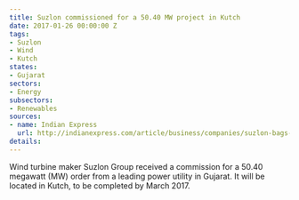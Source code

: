```yaml
---
title: Suzlon commissioned for a 50.40 MW project in Kutch
date: 2017-01-26 00:00:00 Z
tags:
- Suzlon
- Wind
- Kutch
states:
- Gujarat
sectors:
- Energy
subsectors:
- Renewables
sources:
- name: Indian Express
  url: http://indianexpress.com/article/business/companies/suzlon-bags-50-40-mw-order-from-a-power-utility-in-gujarat-4487724/
details: 
---
```


Wind turbine maker Suzlon Group received a commission for a 50.40 megawatt (MW) order from a leading power utility in Gujarat. It will be located in Kutch, to be completed by March 2017.
